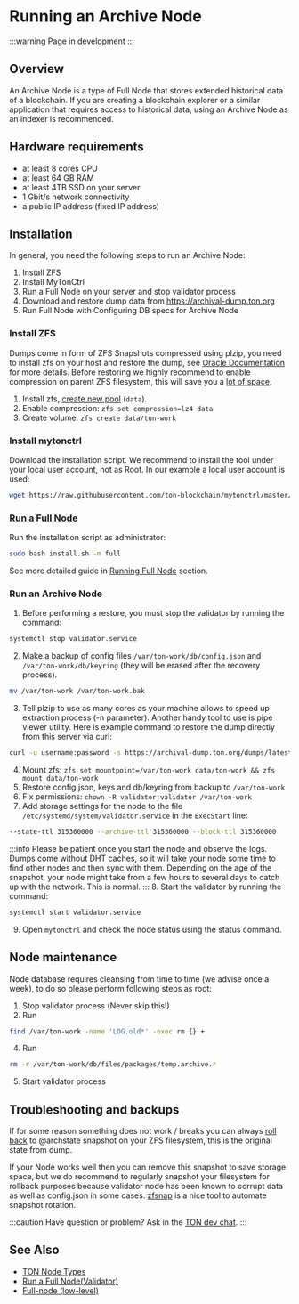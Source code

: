 # Running an Archive Node

:::warning
Page in development
:::

## Overview
An Archive Node is a type of Full Node that stores extended historical data of a blockchain. If you are creating a blockchain explorer or a similar application that requires access to historical data, using an Archive Node as an indexer is recommended.

## Hardware requirements 

* at least 8 cores CPU 
* at least 64 GB RAM 
* at least 4TB SSD on your server
* 1 Gbit/s network connectivity 
* a public IP address (fixed IP address)

## Installation

In general, you need the following steps to run an Archive Node:

1. Install ZFS
2. Install MyTonCtrl
3. Run a Full Node on your server and stop validator process
4. Download and restore dump data from https://archival-dump.ton.org
5. Run Full Node with Configuring DB specs for Archive Node


### Install ZFS

Dumps come in form of ZFS Snapshots compressed using plzip, you need to install zfs on your host and restore the dump, see [Oracle Documentation](https://docs.oracle.com/cd/E23824_01/html/821-1448/gavvx.html#scrolltoc) for more details. Before restoring we highly recommend to enable compression on parent ZFS filesystem, this will save you a [lot of space](https://www.servethehome.com/the-case-for-using-zfs-compression/).

1. Install zfs, [create new pool](https://ubuntu.com/tutorials/setup-zfs-storage-pool) (`data`).
2. Enable compression: `zfs set compression=lz4 data`
3. Create volume: `zfs create data/ton-work`


### Install mytonctrl

Download the installation script. We recommend to install the tool under your local user account, not as Root. In our example a local user account is used:

```sh
wget https://raw.githubusercontent.com/ton-blockchain/mytonctrl/master/scripts/install.sh
```

### Run a Full Node
Run the installation script as administrator:

```sh
sudo bash install.sh -m full
```

See more detailed guide in [Running Full Node](/participate/nodes/run-node) section.


### Run an Archive Node

1. Before performing a restore, you must stop the validator by running the command:
```sh
systemctl stop validator.service
```
2. Make a backup of config files `/var/ton-work/db/config.json` and `/var/ton-work/db/keyring` (they will be erased after the recovery process).
```sh
mv /var/ton-work /var/ton-work.bak
```
3. Tell plzip to use as many cores as your machine allows to speed up extraction process (-n parameter). Another handy tool to use is pipe viewer utility. Here is example command to restore the dump directly from this server via curl:

```sh
curl -u username:password -s https://archival-dump.ton.org/dumps/latest.zfs.lz | pv | plzip -d -n8 | zfs recv mypool/ton-work
```

4. Mount zfs: `zfs set mountpoint=/var/ton-work data/ton-work && zfs mount data/ton-work`
5. Restore config.json, keys and db/keyring from backup to `/var/ton-work`
6. Fix permissions: `chown -R validator:validator /var/ton-work`
7. Add storage settings for the node to the file `/etc/systemd/system/validator.service` in the `ExecStart` line: 
```sh
--state-ttl 315360000 --archive-ttl 315360000 --block-ttl 315360000
```

:::info
Please be patient once you start the node and observe the logs. Dumps come without DHT caches, so it will take your node some time to find other nodes and then sync with them. Depending on the age of the snapshot, your node might take from a few hours to several days to catch up with the network. This is normal.
:::
8. Start the validator by running the command: 
```sh
systemctl start validator.service
```
9. Open `mytonctrl` and check the node status using the status command.


## Node maintenance

Node database requires cleansing from time to time (we advise once a week), to do so please perform following steps as root:


1. Stop validator process (Never skip this!)
2. Run
```sh
find /var/ton-work -name 'LOG.old*' -exec rm {} +
```
4. Run
```sh
rm -r /var/ton-work/db/files/packages/temp.archive.*
```
5. Start validator process

## Troubleshooting and backups
If for some reason something does not work / breaks you can always [roll back](https://docs.oracle.com/cd/E23824_01/html/821-1448/gbciq.html#gbcxk) to @archstate snapshot on your ZFS filesystem, this is the original state from dump. 

If your Node works well then you can remove this snapshot to save storage space, but we do recommend to regularly snapshot your filesystem for rollback purposes because validator node has been known to corrupt data as well as config.json in some cases. [zfsnap](https://www.zfsnap.org/docs.html) is a nice tool to automate snapshot rotation.

:::caution
Have question or problem? Ask in the [TON dev chat](https://t.me/tondev_eng).
:::


## See Also

* [TON Node Types](/participate/nodes/node-types)
* [Run a Full Node(Validator)](/participate/nodes/run-node)
* [Full-node (low-level)](/develop/howto/full-node)